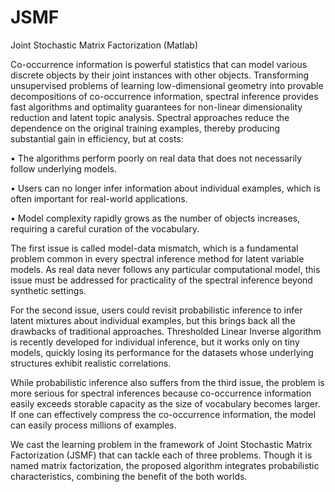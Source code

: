 # JSMF
Joint Stochastic Matrix Factorization (Matlab)

Co-occurrence information is powerful statistics that can model various discrete objects by their joint instances with other objects. Transforming unsupervised problems of learning low-dimensional geometry into provable decompositions of co-occurrence information, spectral inference provides fast algorithms and optimality guarantees for non-linear dimensionality reduction and latent topic analysis. Spectral approaches reduce the dependence on the original training examples, thereby producing substantial gain in efficiency, but at costs:
  
  • The algorithms perform poorly on real data that does not necessarily follow underlying models.
  
  • Users can no longer infer information about individual examples, which is often important for real-world applications.
  
  • Model complexity rapidly grows as the number of objects increases, requiring a careful curation of the vocabulary.
  

The first issue is called model-data mismatch, which is a fundamental problem common in every spectral inference method for latent variable models. As real data never follows any particular computational model, this issue must be addressed for practicality of the spectral inference beyond synthetic settings. 

For the second issue, users could revisit probabilistic inference to infer latent mixtures about individual examples, but this brings back all the drawbacks of traditional approaches. Thresholded Linear Inverse algorithm is recently developed for individual inference, but it works only on tiny models, quickly losing its performance for the datasets whose underlying structures exhibit realistic correlations. 

While probabilistic inference also suffers from the third issue, the problem is more serious for spectral inferences because co-occurrence information easily exceeds storable capacity as the size of vocabulary becomes larger. If one can effectively compress the co-occurrence information, the model can easily process millions of examples.

We cast the learning problem in the framework of Joint Stochastic Matrix Factorization (JSMF) that can tackle each of three problems. Though it is named matrix factorization, the proposed algorithm integrates probabilistic characteristics, combining the benefit of the both worlds.

